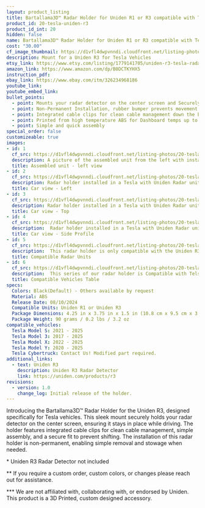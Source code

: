 ```yaml
---
layout: product_listing
title: Bartallama3D™ Radar Holder for Uniden R1 or R3 compatible with Telsa Vehicles
product_id: 20-tesla-uniden-r3
product_id_int: 20
hidden: false
name: Bartallama3D™ Radar Holder for Uniden R1 or R3 compatible with Telsa Vehicles
cost: "30.00"
cf_image_thumbnail: https://d1vfl4dwpvnndi.cloudfront.net/listing-photos/20-tesla-uniden-r3/1.jpg
description: Mount for a Uniden R3 for Tesla Vehicles
etsy_link: https://www.etsy.com/listing/1779141705/uniden-r3-tesla-radar-holder-by
amazon_link: https://www.amazon.com/dp/B0DCTKYHX5
instruction_pdf: 
ebay_link: https://www.ebay.com/itm/326234968186
youtube_link: 
youtube_embed_link: 
bullet_points:
  - point: Mounts your radar detector on the center screen and Securely holds the radar detector
  - point: Non-Permanent Installation, rubber bumper prevents movement and enables easy removal for storage
  - point: Integrated cable clips for clean cable management down the back of your screen
  - point: Printed from high temperature ABS for Dashboard temps up to 160F (MAX 212F)
  - point: Simple and quick assembly
special_order: false
customizeable: true
images:
- id: 1
  cf_src: https://d1vfl4dwpvnndi.cloudfront.net/listing-photos/20-tesla-uniden-r3/1.jpg
  description: A picture of the assembled unit from the left with installed Uniden R3 radar unit
  title: Assembled unit - left view
- id: 2
  cf_src: https://d1vfl4dwpvnndi.cloudfront.net/listing-photos/20-tesla-uniden-r3/2.jpg
  description: Radar holder installed in a Tesla with Uniden Radar unit installed from the left
  title: Car view - Left
- id: 3
  cf_src: https://d1vfl4dwpvnndi.cloudfront.net/listing-photos/20-tesla-uniden-r3/3.jpg
  description: Radar holder installed in a Tesla with Uniden Radar unit installed from the top
  title: Car view - Top
- id: 4
  cf_src: https://d1vfl4dwpvnndi.cloudfront.net/listing-photos/20-tesla-uniden-r3/4.jpg
  description:  Radar holder installed in a Tesla with Uniden Radar unit installed showing the side profile with cable clips
  title: Car view - Side Profile
- id: 5
  cf_src: https://d1vfl4dwpvnndi.cloudfront.net/listing-photos/20-tesla-uniden-r3/5.jpg
  description:  This radar holder is only compatible with the Uniden R3. It was designed around the unique shape of the R3 and only fits that specific radar unit perfectly. 
  title: Compatible Radar Units
- id: 6
  cf_src: https://d1vfl4dwpvnndi.cloudfront.net/listing-photos/20-tesla-uniden-r3/Compatible-Vehicles-Table.jpg
  description:  This series of our radar holder is Compatible with Telsa vehicles featuring the large landscape display in the vehicle. Cybertrucks require a different screen backer part and can be requested at purchase. 
  title: Compatible Vehicles Table
specs:
  Colors: Black(Default) - Others available by request 
  Material: ABS
  Release Date: 08/10/2024
  Compatible Units: Uniden R1 or Uniden R3
  Package Dimensions: 4.25 in x 3.75 in x 1.5 in (10.8 cm x 9.5 cm x 3.8cm) [HxWxD]
  Package Weight: 90 grams / 0.2 lbs / 3.2 oz
compatible_vehicles:
  Tesla Model S: 2021 - 2025
  Tesla Model 3: 2017 - 2025
  Tesla Model X: 2022 - 2025
  Tesla Model Y: 2020 - 2025
  Tesla Cybertruck: Contact Us! Modified part required.
additional_links:
  - text: Uniden R3
    description: Uniden R3 Radar Detector
    link: https://uniden.com/products/r3
revisions:
  - version: 1.0
    change_log: Initial release of the holder.
---
```


Introducing the Bartallama3D™ Radar Holder for the Uniden R3, designed specifically for Tesla vehicles. This sleek mount securely holds your radar detector on the center screen, ensuring it stays in place while driving. The holder features integrated cable clips for clean cable management, simple assembly, and a secure fit to prevent shifting. The installation of this radar holder is non-permanent, enabling simple removal and stowage when needed. 

\* Uniden R3 Radar Detector not included

\*\* If you require a custom order, custom colors, or changes please reach out for assistance.

\*\*\* We are not affiliated with, collaborating with, or endorsed by Uniden. This product is a 3D Printed, custom designed accessory.